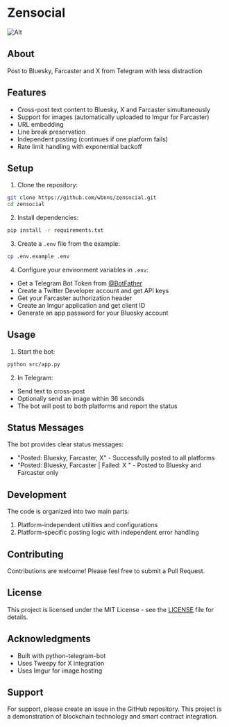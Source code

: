 # Zensocial

![Alt](https://repobeats.axiom.co/api/embed/ad68b3ae22cfd10a0d261f83bbe72dcadb0770d1.svg "Zensocial")

## About

Post to Bluesky, Farcaster and X from Telegram with less distraction

## Features

- Cross-post text content to Bluesky, X and Farcaster simultaneously
- Support for images (automatically uploaded to Imgur for Farcaster)
- URL embedding
- Line break preservation
- Independent posting (continues if one platform fails)
- Rate limit handling with exponential backoff

## Setup

1. Clone the repository:
```bash
git clone https://github.com/wbnns/zensocial.git
cd zensocial
```

2. Install dependencies:
```bash
pip install -r requirements.txt
```

3. Create a `.env` file from the example:
```bash
cp .env.example .env
```

4. Configure your environment variables in `.env`:
- Get a Telegram Bot Token from [@BotFather](https://t.me/botfather)
- Create a Twitter Developer account and get API keys
- Get your Farcaster authorization header
- Create an Imgur application and get client ID
- Generate an app password for your Bluesky account

## Usage

1. Start the bot:
```bash
python src/app.py
```

2. In Telegram:
- Send text to cross-post
- Optionally send an image within 36 seconds
- The bot will post to both platforms and report the status

## Status Messages

The bot provides clear status messages:
- "Posted: Bluesky, Farcaster, X" - Successfully posted to all platforms
- "Posted: Bluesky, Farcaster | Failed: X " - Posted to Bluesky and Farcaster only

## Development

The code is organized into two main parts:
1. Platform-independent utilities and configurations
2. Platform-specific posting logic with independent error handling

## Contributing

Contributions are welcome! Please feel free to submit a Pull Request.

## License

This project is licensed under the MIT License - see the [LICENSE](LICENSE) file for details.

## Acknowledgments

- Built with python-telegram-bot
- Uses Tweepy for X integration
- Uses Imgur for image hosting

## Support

For support, please create an issue in the GitHub repository.
This project is a demonstration of blockchain technology and smart contract integration.